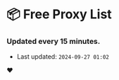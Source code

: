 # :package: Free Proxy List
### Updated every 15 minutes.

- Last updated: `2024-09-27 01:02`

:heart:
